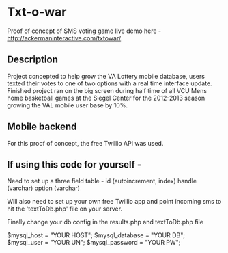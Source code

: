# Txt-o-war
Proof of concept of SMS voting game live demo here - http://ackermaninteractive.com/txtowar/

## Description
Project concepted to help grow the VA Lottery mobile database, users texted their votes to one of two options with a real time interface update. Finished project ran on the big screen during half time of all VCU Mens home basketball games at the Siegel Center for the 2012-2013 season growing the VAL mobile user base by 10%.

## Mobile backend
For this proof of concept, the free Twillio API was used.

## If using this code for yourself - 
Need to set up a three field table - 
id (autoincrement, index)
handle (varchar)
option (varchar)

Will also need to set up your own free Twillio app and point incoming sms to hit the 'textToDb.php' file on your server.

Finally change your db config in the results.php and textToDb.php file

$mysql_host = "YOUR HOST";
$mysql_database = "YOUR DB";
$mysql_user = "YOUR UN";
$mysql_password = "YOUR PW";
